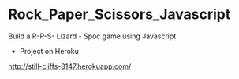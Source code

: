 Rock_Paper_Scissors_Javascript
==============================

Build a R-P-S- Lizard - Spoc game using Javascript

* Project on Heroku

http://still-cliffs-8147.herokuapp.com/
